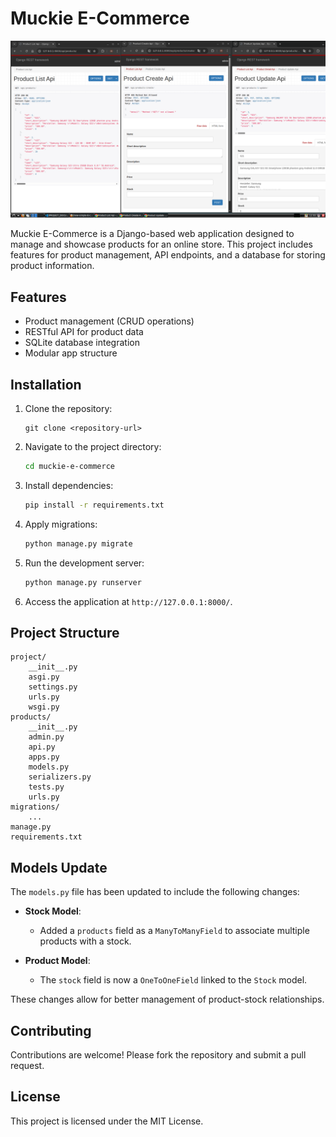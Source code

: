 # Muckie E-Commerce

![Project Screenshot](Django_Simple_E_Commerce_app.png)

Muckie E-Commerce is a Django-based web application designed to manage and showcase products for an online store. This project includes features for product management, API endpoints, and a database for storing product information.

## Features
- Product management (CRUD operations)
- RESTful API for product data
- SQLite database integration
- Modular app structure

## Installation

1. Clone the repository:
   ```bashj
   git clone <repository-url>
   ```

2. Navigate to the project directory:
   ```bash
   cd muckie-e-commerce
   ```

3. Install dependencies:
   ```bash
   pip install -r requirements.txt
   ```

4. Apply migrations:
   ```bash
   python manage.py migrate
   ```

5. Run the development server:
   ```bash
   python manage.py runserver
   ```

6. Access the application at `http://127.0.0.1:8000/`.

## Project Structure

```
project/
    __init__.py
    asgi.py
    settings.py
    urls.py
    wsgi.py
products/
    __init__.py
    admin.py
    api.py
    apps.py
    models.py
    serializers.py
    tests.py
    urls.py
migrations/
    ...
manage.py
requirements.txt
```

## Models Update

The `models.py` file has been updated to include the following changes:

- **Stock Model**:
  - Added a `products` field as a `ManyToManyField` to associate multiple products with a stock.

- **Product Model**:
  - The `stock` field is now a `OneToOneField` linked to the `Stock` model.

These changes allow for better management of product-stock relationships.

## Contributing

Contributions are welcome! Please fork the repository and submit a pull request.

## License

This project is licensed under the MIT License.